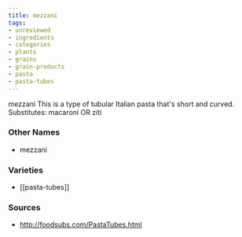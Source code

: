 ```yaml
---
title: mezzani
tags:
- unreviewed
- ingredients
- categories
- plants
- grains
- grain-products
- pasta
- pasta-tubes
---
```

mezzani This is a type of tubular Italian pasta that's short and curved. Substitutes: macaroni OR ziti

### Other Names

* mezzani

### Varieties

* [[pasta-tubes]]

### Sources
* http://foodsubs.com/PastaTubes.html
